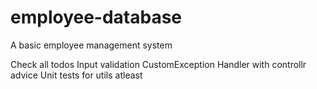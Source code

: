 # employee-database
A basic employee management system


Check all todos 
Input validation
CustomException Handler with controllr advice 
Unit tests for utils atleast 

